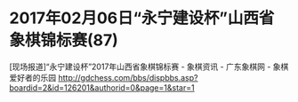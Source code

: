 # 2017年02月06日“永宁建设杯”山西省象棋锦标赛(87)

[现场报道]“永宁建设杯”2017年山西省象棋锦标赛 - 象棋资讯 - 广东象棋网 - 象棋爱好者的乐园  http://gdchess.com/bbs/dispbbs.asp?boardid=2&id=126201&authorid=0&page=1&star=1